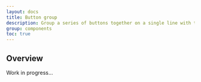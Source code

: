 ```yaml
---
layout: docs
title: Button group
description: Group a series of buttons together on a single line with the button group, and super-power them with JavaScript.
group: components
toc: true
---
```


## Overview

Work in progress...
